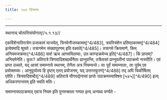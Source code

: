 ```yaml
---
title: १४४ टिप्पन्यः

---
```


[^4/482]: E2: anaṅgasamāśritasya

____________________________________________


स्थानाच् चोत्पत्तिसंयोगात्//५.१.१३//

एकविंशेनातिरात्रेण प्रजाकामं याजयेत्, त्रिनवेनौजस्कामम्[^4/483], त्रयस्त्रिंशेन प्रतिष्ठाकामम्[^4/484] इत्येवमादि श्रूयते। तत्रागमेन संख्यापूरणम् इति वक्ष्यते[^4/485]। तत्रागमे क्रियमाणे, किम् अनियमजक्रमाः[^4/486] सर्वा ऋच आगमयितव्याः, उत काण्डक्रमेभ्य इति[^4/487]। किं प्राप्तम्? अनियमेनेति। कुतः? अतिरात्रे त्रिणवादिशब्दार्थेनैताः प्राप्नुवन्ति, तत्रैतासां प्राप्नुवतीनां पाठक्रमो नास्तीति। एवं प्राप्त उच्यते, यद् आसां समाम्नाये स्थानम्, तेनैता अत्र नियम्यन्ते। याः पूर्वं समाम्नाताः, ताः पूर्वम् एव प्रयोक्तव्याः। आनुपूर्व्यस्य हि दृष्टम् एतत् प्रयोजनम्, यद् उत्तरस्फुरणं[^4/488] तद् अपि चिकीर्षितम् एवेति। त्रिनवादिशब्दैर्[^4/489] अतिरात्रे यौगपद्येनासां प्राप्तेः पाठक्रमस्याविषय [५४५][^4/490] इत्य् अधिकरणान्तरम् इति भवति मतिः।

समाम्नायपाठक्रमाद् एवात्र नियम इति पुनरुक्तता गम्यत इत्य् अन्यथा वर्ण्यते -
